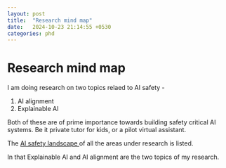 ```yaml
---
layout: post
title:  "Research mind map"
date:   2024-10-23 21:14:55 +0530
categories: phd
---
```

# Research mind map

I am doing research on two topics relaed to AI safety -

1. AI alignment
2. Explainable AI

Both of these are of prime importance towards building safety critical AI systems. Be it private tutor for kids, or a pilot virtual assistant.

The [AI safety landscape ](https://excalidraw.com/#room=105e034dff386f4b99a0,RTYch2fYRiyqwrsYZtc4TQ)of all the areas under research is listed.

In that Explainable AI and AI alignment are the two topics of my research.
